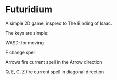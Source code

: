 # Futuridium

A simple 2D game, inspred to The Binding of Isaac.


The keys are simple:

WASD:         for moving

F             change spell

Arrows        fire current spell in the Arrow direction

Q, E, C, Z    fire current spell in diagonal direction
